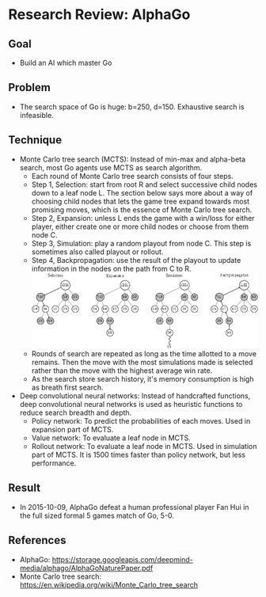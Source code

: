 # Research Review: AlphaGo

## Goal

- Build an AI which master Go

## Problem

- The search space of Go is huge: b=250, d=150.  Exhaustive search is infeasible.

## Technique

- Monte Carlo tree search (MCTS):  Instead of min-max and alpha-beta search, most Go agents use MCTS as search algorithm.
  - Each round of Monte Carlo tree search consists of four steps.
  - Step 1, Selection: start from root R and select successive child nodes down to a leaf node L. The section below says more about a way of choosing child nodes that lets the game tree expand towards most promising moves, which is the essence of Monte Carlo tree search.
  - Step 2, Expansion: unless L ends the game with a win/loss for either player, either create one or more child nodes or choose from them node C.
  - Step 3, Simulation: play a random playout from node C. This step is sometimes also called playout or rollout.
  - Step 4, Backpropagation: use the result of the playout to update information in the nodes on the path from C to R.
![](img/mcts.png)
  - Rounds of search are repeated as long as the time allotted to a move remains. Then the move with the most simulations made is selected rather than the move with the highest average win rate.
  - As the search store search history, it's memory consumption is high as breath first search.
- Deep convolutional neural networks:  Instead of handcrafted functions, deep convolutional neural networks is used as heuristic functions to reduce search breadth and depth.
  - Policy network:  To predict the probabilities of each moves.  Used in expansion part of MCTS.
  - Value network:  To evaluate a leaf node in MCTS.
  - Rollout network:  To evaluate a leaf node in MCTS.  Used in simulation part of MCTS.  It is 1500 times faster than policy network, but less performance.

## Result

- In 2015-10-09, AlphaGo defeat a human professional player Fan Hui in the full sized formal 5 games match of Go, 5-0.

## References

- AlphaGo: https://storage.googleapis.com/deepmind-media/alphago/AlphaGoNaturePaper.pdf
- Monte Carlo tree search: https://en.wikipedia.org/wiki/Monte_Carlo_tree_search
